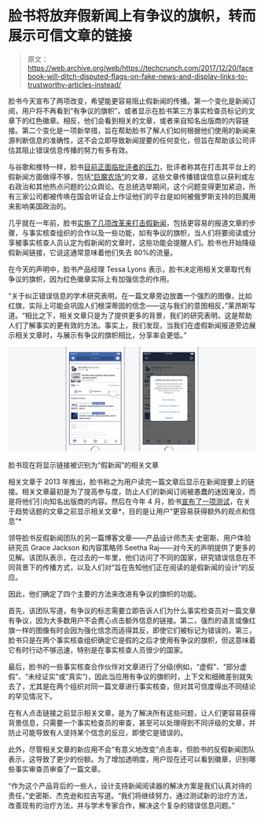 # 脸书将放弃假新闻上有争议的旗帜，转而展示可信文章的链接

> 原文：<https://web.archive.org/web/https://techcrunch.com/2017/12/20/facebook-will-ditch-disputed-flags-on-fake-news-and-display-links-to-trustworthy-articles-instead/>

脸书今天宣布了两项改变，希望能更容易阻止假新闻的传播。第一个变化是新闻订阅，用户将不再看到“有争议的旗帜”，或者显示在脸书第三方事实检查员标记的文章下的红色徽章。相反，他们会看到相关的文章，或者来自知名出版商的内容链接。第二个变化是一项新举措，旨在帮助脸书了解人们如何根据他们使用的新闻来源判断信息的准确性，这不会立即导致新闻提要的任何变化，但旨在帮助该公司评估其阻止错误信息传播的努力有多有效。

与谷歌和推特一样，脸书[目前正面临批评者的压力](https://web.archive.org/web/20230404163622/https://www.bloomberg.com/news/articles/2017-10-30/shareholders-press-twitter-facebook-and-google-on-fake-news)，批评者称其在打击其平台上的假新闻方面做得不够，包括[“巨魔农场”](https://web.archive.org/web/20230404163622/https://www.vanityfair.com/news/2017/10/the-russian-troll-farm-that-weaponized-facebook-had-american-boots-on-the-ground)的文章，这些文章传播错误信息以获利或左右政治和其他热点问题的公众舆论。在总统选举期间，这个问题变得更加紧迫，所有三家公司都被传唤在国会听证会上作证他们的平台是如何被俄罗斯支持的巨魔用来影响美国政治的。

几乎就在一年前，脸书[实施了几项改革来打击假新闻](https://web.archive.org/web/20230404163622/https://newsroom.fb.com/news/2016/12/news-feed-fyi-addressing-hoaxes-and-fake-news/)，包括更容易的报道文章的步骤，与事实核查组织的合作以及一些功能，如有争议的旗帜，当人们将要阅读或分享被事实核查人员认定为假新闻的文章时，这些功能会提醒人们。脸书也开始降级假新闻链接，它说这通常意味着他们失去 80%的流量。

在今天的声明中，脸书产品经理 Tessa Lyons 表示，脸书决定用相关文章取代有争议的旗帜，因为红色徽章实际上有加强信念的作用。

“关于纠正错误信息的学术研究表明，在一篇文章旁边放置一个强烈的图像，比如红旗，实际上可能会巩固人们根深蒂固的信念——这与我们的意图相反，”莱昂斯写道。“相比之下，相关文章只是为了提供更多的背景，我们的研究表明，这是帮助人们了解事实的更有效的方法。事实上，我们发现，当我们在虚假新闻报道旁边展示相关文章时，与展示有争议的旗帜相比，分享率会更低。”

[![](img/29a4e657d973c6e96be41e9c636d0dbd.png)](https://web.archive.org/web/20230404163622/https://techcrunch.com/2017/12/20/facebook-will-ditch-disputed-flags-on-fake-news-and-display-links-to-trustworthy-articles-instead/facebook_relatedarticles/)

脸书现在将显示链接被识别为“假新闻”的相关文章

相关文章于 2013 年推出，脸书称之为用户读完一篇文章后显示在新闻提要上的链接。相关文章最初是为了提高参与度，防止人们的新闻订阅被愚蠢的迷因淹没，而是将他们引向知名出版商的内容。然后在今年 4 月，脸书[宣布了一项测试](https://web.archive.org/web/20230404163622/https://newsroom.fb.com/news/2017/04/news-feed-fyi-new-test-with-related-articles)，在关于趋势话题的文章之前显示相关文章*，目的是让用户“更容易获得额外的观点和信息”*

领导脸书反假新闻团队的另一篇博客文章——产品设计师杰夫·史密斯、用户体验研究员 Grace Jackson 和内容策略师 Seetha Raj——对今天的声明提供了更多的见解。该团队表示，在过去的一年里，他们访问了不同的国家，研究错误信息在不同背景下的传播方式，以及人们对“旨在告知他们正在阅读的是假新闻的设计”的反应。

因此，他们确定了四个主要的方法来改进有争议的旗帜的功能。

首先，该团队写道，有争议的标志需要立即告诉人们为什么事实检查员对一篇文章有争议，因为大多数用户不会费心点击额外信息的链接。第二，强烈的语言或像红旗一样的图像有时会因为强化信念而适得其反，即使它们被标记为错误的。第三，脸书只是在两个事实核查组织确定它是假的之后才使用有争议的旗帜，但这意味着它有时行动不够迅速，特别是在事实核查人员很少的国家。

最后，脸书的一些事实核查合作伙伴对文章进行了分级(例如，“虚假”、“部分虚假”、“未经证实”或“真实”)，因此当应用有争议的旗帜时，上下文和细微差别就失去了，尤其是在两个组织对同一篇文章进行事实核查，但对其可信度得出不同结论的罕见情况下。

在有人点击链接之前显示相关文章，是为了解决所有这些问题，让人们更容易获得背景信息，只需要一个事实检查员的审查，甚至可以处理得到不同评级的文章，并防止可能导致有人坚持某个信念的反应，即使它是错误的。

此外，尽管相关文章的新应用不会“有意义地改变”点击率，但脸书的反假新闻团队表示，这导致了更少的份额。为了增加透明度，用户现在还可以看到徽章，识别哪些事实审查员审查了一篇文章。

“作为这个产品背后的一些人，设计支持新闻阅读器的解决方案是我们认真对待的责任，”史密斯、杰克逊和拉吉写道。“我们将继续努力，通过测试新的治疗方法，改善现有的治疗方法，并与学术专家合作，解决这个复杂的错误信息问题。”